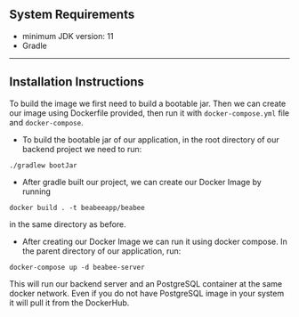 
## System Requirements

- minimum JDK version: 11
- Gradle

*** 

## Installation Instructions

To build the image we first need to build a bootable jar. Then we can create our image using Dockerfile provided, then run it with `docker-compose.yml` file and `docker-compose`.

- To build the bootable jar of our application, in the root directory of our backend project we need to run:
```
./gradlew bootJar
```

- After gradle built our project, we can create our Docker Image by running
```
docker build . -t beabeeapp/beabee
```
in the same directory as before.

- After creating our Docker Image we can run it using docker compose. In the parent directory of our application, run:
```
docker-compose up -d beabee-server
```
This will run our backend server and an PostgreSQL container at the same docker network. Even if you do not have PostgreSQL image in your system it will pull it from the DockerHub.
